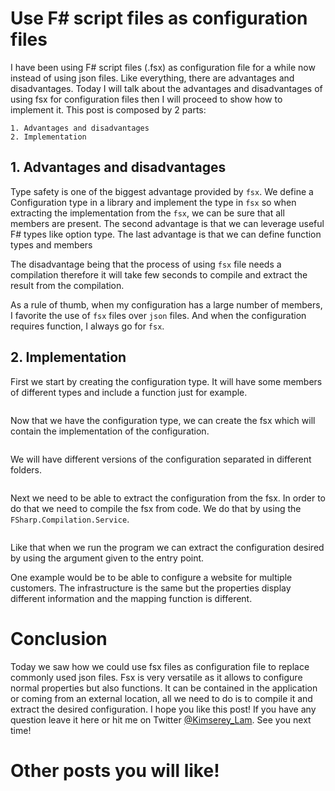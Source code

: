 # Use F# script files as configuration files

I have been using F# script files (.fsx) as configuration file for a while now instead of using json files.
Like everything, there are advantages and disadvantages.
Today I will talk about the advantages and disadvantages of using fsx for configuration files then I will proceed to show how to implement it.
This post is composed by 2 parts:
  
```
1. Advantages and disadvantages
2. Implementation
```

## 1. Advantages and disadvantages

Type safety is one of the biggest advantage provided by `fsx`. We define a Configuration type in a library and implement the type in `fsx` so when extracting the implementation from the `fsx`, we can be sure that all members are present.
The second advantage is that we can leverage useful F# types like option type.
The last advantage is that we can define function types and members 

The disadvantage being that the process of using `fsx` file needs a compilation therefore it will take few seconds to compile and extract the result from the compilation.

As a rule of thumb, when my configuration has a large number of members, I favorite the use of `fsx` files over `json` files. And when the configuration requires function, I always go for `fsx`.

## 2. Implementation

First we start by creating the configuration type. It will have some members of different types and include a function just for example.

```
```

Now that we have the configuration type, we can create the fsx which will contain the implementation of the configuration.
 
```
```

We will have different versions of the configuration separated in different folders.

```
```

Next we need to be able to extract the configuration from the fsx. In order to do that we need to compile the fsx from code. We do that by using the `FSharp.Compilation.Service`.

```
```

Like that when we run the program we can extract the configuration desired by using the argument given to the entry point.

One example would be to be able to configure a website for multiple customers. The infrastructure is the same but the properties display different information and the mapping function is different.

# Conclusion

Today we saw how we could use fsx files as configuration file to replace commonly used json files. Fsx is very versatile as it allows to configure normal properties but also functions. It can be contained in the application or coming from an external location, all we need to do is to compile it and extract the desired configuration. I hope you like this post! If you have any question leave it here or hit me on Twitter [@Kimserey_Lam](). See you next time!

# Other posts you will like!
